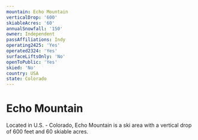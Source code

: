 ```yaml
---
mountain: Echo Mountain
verticalDrop: '600'
skiableAcres: '60'
annualSnowfall: '150'
owner: Independent
passAffiliations: Indy
operating2425: 'Yes'
operated2324: 'Yes'
surfaceLiftsOnly: 'No'
openToPublic: 'Yes'
skied: 'No'
country: USA
state: Colorado
---
```


# Echo Mountain

Located in U.S. - Colorado, Echo Mountain is a ski area with a vertical drop of 600 feet and 60 skiable acres.
